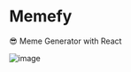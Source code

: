 # Memefy
😎 Meme Generator with React


![image](https://github.com/Shivam171/Memefy/assets/66107248/eff1cefc-3b75-40bc-b3be-96669b1b0488)
